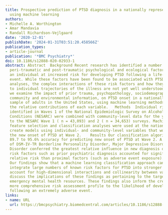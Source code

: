 ```yaml
---
title: Prospective prediction of PTSD diagnosis in a nationally representative sample
  using machine learning
authors:
- Michelle A. Worthington
- Amar Mandavia
- Randall Richardson-Vejlgaard
date: '2020-12-01'
publishDate: '2024-01-31T03:51:20.458566Z'
publication_types:
- article-journal
publication: '*BMC Psychiatry*'
doi: 10.1186/s12888-020-02933-1
abstract: Abstract  Background Recent research has identified a number of pre-traumatic,
  peri-traumatic and post-traumatic psychological and ecological factors that put
  an individual at increased risk for developing PTSD following a life-threatening
  event. While these factors have been found to be associated with PTSD in univariate
  analyses, the complex interactions of these risk factors and how they contribute
  to individual trajectories of the illness are not yet well understood. In this study,
  we examine the impact of prior trauma, psychopathology, sociodemographic characteristics,
  community and environmental information, on PTSD onset in a nationally representative
  sample of adults in the United States, using machine learning methods to establish
  the relative contributions of each variable.   Methods  Individual risk factors
  identified in Waves 1 of the National Epidemiologic Survey on Alcohol and Related
  Conditions (NESARC) were combined with community-level data for the years concurrent
  to the NESARC Wave 1 ( n = 43,093) and 2 ( n = 34,653) surveys. Machine learning
  feature selection and classification analyses were used at the national level to
  create models using individual- and community-level variables that would best predict
  the new onset of PTSD at Wave 2.    Results Our classification algorithms yielded
  89.7 to 95.6% accuracy for predicting new onset of PTSD at Wave 2. A prior diagnosis
  of DSM-IV-TR Borderline Personality Disorder, Major Depressive Disorder or Anxiety
  Disorder conferred the greatest relative influence in new diagnosis of PTSD. Distal
  risk factors such as prior psychiatric diagnosis accounted for significantly greater
  relative risk than proximal factors (such as adverse event exposure).   Conclusions
  Our findings show that a machine learning classification approach can successfully
  integrate large numbers of known risk factors for PTSD into stronger models that
  account for high-dimensional interactions and collinearity between variables. We
  discuss the implications of these findings as pertaining to the targeted mobilization
  emergency mental health resources. These findings also inform the creation of a
  more comprehensive risk assessment profile to the likelihood of developing PTSD
  following an extremely adverse event.
links:
- name: URL
  url: https://bmcpsychiatry.biomedcentral.com/articles/10.1186/s12888-020-02933-1
---
```

